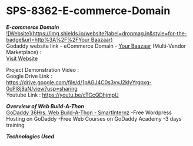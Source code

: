 # SPS-8362-E-commerce-Domain
<b>_E-commerce Domain_</b>
<br>
[![Website](https://img.shields.io/website?label=dropmag.in&style=for-the-badge&url=http%3A%2F%2FYour Baazaar)](https://f7l.2da.myftpupload.com/)
<br>
Godaddy website link - eCommerce Domain - [Your Baazaar](https://f7l.2da.myftpupload.com/ "Your Baazaar") (Multi-Vendor Marketplace) : <br>
[Visit Website](https://f7l.2da.myftpupload.com/)

Project Demonstration Video :<br>
Google Drive Link : https://drive.google.com/file/d/1pAGJ4C0s3vvJ2klyYrgpxg-0cPl8j9aN/view?usp=sharing <br>
Youtube Link : https://youtu.be/cTCcQDhjmpU

**_Overview of Web Build-A-Thon_**
<br>
 [GoDaddy 36Hrs. Web Build-A-Thon - SmartInternz](https://smartinternz.com/godaddy-web-build-a-thon)
 -Free Wordpress Hosting on GoDaddy
 -Free Web Courses on GoDaddy Academy
 -3 days training
 
 **_Technologies Used_**
 <br>
 
